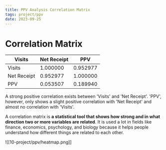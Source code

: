 ```yaml
---
title: PPV Analysis Correlation Matrix
tags: project/ppv
date: 2023-09-25
---
```


# Correlation Matrix

| Visits | Net Receipt | PPV |
| ----------------- | ---------------- | --------------- |
| Visits | 1.000000 | 0.952977 | 0.053507 |
| Net Receipt | 0.952977 | 1.000000 | 0.189940 |
| PPV | 0.053507 | 0.189940 | 1.000000 |

A strong positive correlation exists between 'Visits' and 'Net Receipt'. 'PPV', however, only shows a slight positive correlation with 'Net Receipt' and almost no correlation with 'Visits'.

A correlation matrix is **a statistical tool that shows how strong and in what direction two or more variables are related**. It is used a lot in fields like finance, economics, psychology, and biology because it helps people understand how different things are related to each other.

![[10-project/ppv/heatmap.png]]